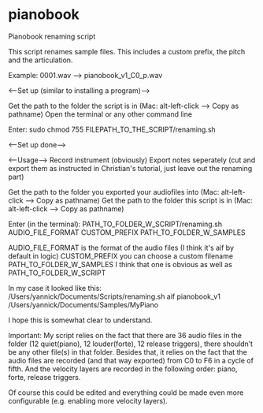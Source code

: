 # pianobook
Pianobook renaming script

This script renames sample files. This includes a custom prefix, the pitch and the articulation.

Example: 0001.wav --> pianobook_v1_C0_p.wav

<--Set up (similar to installing a program)-->

Get the path to the folder the script is in (Mac: alt-left-click —> Copy as pathname)
Open the terminal or any other command line

Enter: sudo chmod 755 FILEPATH_TO_THE_SCRIPT/renaming.sh

<--Set up done-->

<--Usage-->
Record instrument (obviously)
Export notes seperately (cut and export them as instructed in Christian's tutorial, just leave out the renaming part)

Get the path to the folder you exported your audiofiles into (Mac: alt-left-click —> Copy as pathname)
Get the path to the folder this script is in (Mac: alt-left-click —> Copy as pathname)

Enter (in the terminal): PATH_TO_FOLDER_W_SCRIPT/renaming.sh AUDIO_FILE_FORMAT CUSTOM_PREFIX PATH_TO_FOLDER_W_SAMPLES

AUDIO_FILE_FORMAT is the format of the audio files (I think it's aif by default in logic)
CUSTOM_PREFIX you can choose a custom filename
PATH_TO_FOLDER_W_SAMPLES I think that one is obvious as well as PATH_TO_FOLDER_W_SCRIPT

In my case it looked like this: /Users/yannick/Documents/Scripts/renaming.sh aif pianobook_v1 /Users/yannick/Documents/Samples/MyPiano


I hope this is somewhat clear to understand.


Important: My script relies on the fact that there are 36 audio files in the folder (12 quiet(piano), 12 louder(forte), 12 release triggers), there shouldn’t be any other file(s) in that folder.
           Besides that, it relies on the fact that the audio files are recorded (and that way exported) from C0 to F6 in a cycle of fifth.
           And the velocity layers are recorded in the following order: piano, forte, release triggers.
           
Of course this could be edited and everything could be made even more configurable (e.g. enabling more velocity layers).

